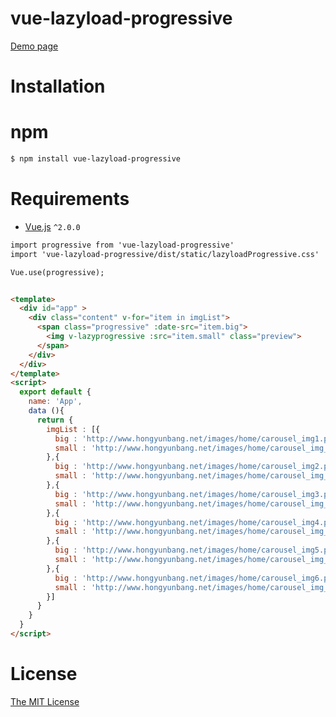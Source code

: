 # vue-lazyload-progressive

[Demo page](https://jiuyekafei.github.io/vue-lazyload-progressive/dist/index.html) 

# Installation
# npm

```html
$ npm install vue-lazyload-progressive
```

# Requirements

- [Vue.js](https://github.com/vuejs/vue) `^2.0.0`

```html
import progressive from 'vue-lazyload-progressive'
import 'vue-lazyload-progressive/dist/static/lazyloadProgressive.css'

Vue.use(progressive);


<template>
  <div id="app" >
    <div class="content" v-for="item in imgList">
      <span class="progressive" :date-src="item.big">
        <img v-lazyprogressive :src="item.small" class="preview">
      </span>
    </div>
  </div>
</template>
<script>
  export default {
    name: 'App',
    data (){
      return {
        imgList : [{
          big : 'http://www.hongyunbang.net/images/home/carousel_img1.png',
          small : 'http://www.hongyunbang.net/images/home/carousel_img_small1.png'
        },{
          big : 'http://www.hongyunbang.net/images/home/carousel_img2.png',
          small : 'http://www.hongyunbang.net/images/home/carousel_img_small2.png'
        },{
          big : 'http://www.hongyunbang.net/images/home/carousel_img3.png',
          small : 'http://www.hongyunbang.net/images/home/carousel_img_small3.png'
        },{
          big : 'http://www.hongyunbang.net/images/home/carousel_img4.png',
          small : 'http://www.hongyunbang.net/images/home/carousel_img_small4.png'
        },{
          big : 'http://www.hongyunbang.net/images/home/carousel_img5.png',
          small : 'http://www.hongyunbang.net/images/home/carousel_img_small5.png'
        },{
          big : 'http://www.hongyunbang.net/images/home/carousel_img6.png',
          small : 'http://www.hongyunbang.net/images/home/carousel_img_small6.png'
        }]
      }
    }
  }
</script>
```


# License

[The MIT License](http://opensource.org/licenses/MIT)
